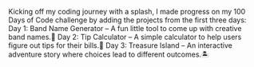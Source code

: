 Kicking off my coding journey with a splash, I made progress on my 100 Days of Code challenge by adding the projects from the first three days:
Day 1: Band Name Generator – A fun little tool to come up with creative band names.🎸
Day 2: Tip Calculator – A simple calculator to help users figure out tips for their bills.💸
Day 3: Treasure Island – An interactive adventure story where choices lead to different outcomes.🏝️
